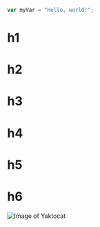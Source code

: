 ~~~ javascript
var myVar = "Hello, world!";
~~~
# h1
# h2
# h3
# h4
# h5
# h6

![Image of Yaktocat](https://octodex.github.com/images/yaktocat.png)
